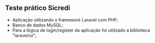 ## Teste prático Sicredi

-   Aplicação utilizando o framework Laravel com PHP;
-   Banco de dados MySQL;
-   Para a lógica de login/register da aplicação foi utilizado a biblioteca "laravel/ui";
